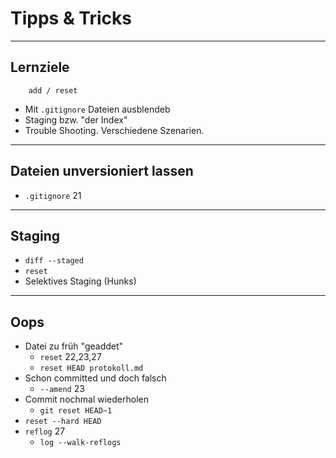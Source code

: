 # Tipps & Tricks


_________________________________________


## Lernziele

```
    add / reset
```

 * Mit `.gitignore` Dateien ausblendeb
 * Staging bzw. "der Index"
 * Trouble Shooting.
   Verschiedene Szenarien.


_________________________________________

## Dateien unversioniert lassen
   - `.gitignore` 21
_________________________________________

## Staging

   - `diff --staged`
   - `reset`
   - Selektives Staging (Hunks)

_________________________________________

## Oops
   - Datei zu früh "geaddet"
     - `reset` 22,23,27
     - `reset HEAD protokoll.md`
   - Schon committed und doch falsch
     - `--amend` 23
   - Commit nochmal wiederholen
     - `git reset HEAD~1`
   - `reset --hard HEAD`
   - `reflog` 27
     - `log --walk-reflogs`

